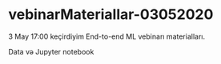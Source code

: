 # vebinarMateriallar-03052020
3 May 17:00 keçirdiyim End-to-end ML vebinarı materialları.

Data və Jupyter notebook
